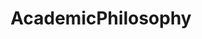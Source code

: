 ---
title: AcademicPhilosophy
crosslinks:
- philosophy
- StudentsofPhilosophy
- gradadmissions
- Physics
- MensRights
- StonerPhilosophy
- logic
- Scholar
---